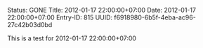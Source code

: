Status: GONE
Title: 2012-01-17 22:00:00+07:00
Date: 2012-01-17 22:00:00+07:00
Entry-ID: 815
UUID: f6918980-6b5f-4eba-ac96-27c42b03d0bd

This is a test for 2012-01-17 22:00:00+07:00
